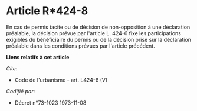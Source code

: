 # Article R*424-8

En cas de permis tacite ou de décision de non-opposition à une déclaration préalable, la décision prévue par l'article L.
424-6 fixe les participations exigibles du bénéficiaire du permis ou de la décision prise sur la déclaration préalable dans
les conditions prévues par l'article précédent.

**Liens relatifs à cet article**

_Cite_:

  - Code de l'urbanisme - art. L424-6 (V)

_Codifié par_:

  - Décret n°73-1023 1973-11-08
